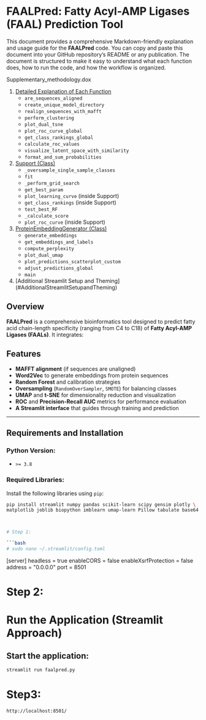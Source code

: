 # FAALPred: Fatty Acyl-AMP Ligases (FAAL) Prediction Tool

This document provides a comprehensive Markdown-friendly explanation and usage guide for the **FAALPred** code. You can copy and paste this document into your GitHub repository’s README or any publication. The document is structured to make it easy to understand what each function does, how to run the code, and how the workflow is organized.

Supplementary_methodology.dox

1. [Detailed Explanation of Each Function](#ExplanationofEachFunction)
   - `are_sequences_aligned`
   - `create_unique_model_directory`
   - `realign_sequences_with_mafft`
   - `perform_clustering`
   - `plot_dual_tsne`
   - `plot_roc_curve_global`
   - `get_class_rankings_global`
   - `calculate_roc_values`
   - `visualize_latent_space_with_similarity`
   - `format_and_sum_probabilities`
2. [Support (Class)](#support-class)
   - `_oversample_single_sample_classes`
   - `fit`
   - `_perform_grid_search`
   - `get_best_param`
   - `plot_learning_curve` (inside Support)
   - `get_class_rankings` (inside Support)
   - `test_best_RF`
   - `_calculate_score`
   - `plot_roc_curve` (inside Support)
3. [ProteinEmbeddingGenerator (Class)](#proteinembeddinggenerator-class)
   - `generate_embeddings`
   - `get_embeddings_and_labels`
   - `compute_perplexity`
   - `plot_dual_umap`
   - `plot_predictions_scatterplot_custom`
   - `adjust_predictions_global`
   - `main`
4. [Additional Streamlit Setup and Theming] (#AdditionalStreamlitSetupandTheming)

## Overview
**FAALPred** is a comprehensive bioinformatics tool designed to predict fatty acid chain-length specificity (ranging from C4 to C18) of **Fatty Acyl-AMP Ligases (FAALs)**. It integrates:


## Features
- **MAFFT alignment** (if sequences are unaligned)
- **Word2Vec** to generate embeddings from protein sequences
- **Random Forest** and calibration strategies
- **Oversampling** (`RandomOverSampler`, `SMOTE`) for balancing classes
- **UMAP** and **t-SNE** for dimensionality reduction and visualization
- **ROC** and **Precision-Recall AUC** metrics for performance evaluation
- **A Streamlit interface** that guides through training and prediction

---

## Requirements and Installation

### Python Version:
- `>= 3.8`

### Required Libraries:
Install the following libraries using `pip`:

```bash
pip install streamlit numpy pandas scikit-learn scipy gensim plotly \
matplotlib joblib biopython imblearn umap-learn Pillow tabulate base64



# Step 1: 

```bash
# sudo nano ~/.streamlit/config.toml
```
[server]
headless = true
enableCORS = false
enableXsrfProtection = false
address = "0.0.0.0"
port = 8501

# Step 2:

# Run the Application (Streamlit Approach)

## Start the application:
```bash
streamlit run faalpred.py
```

# Step3:
```bash
http://localhost:8501/
  ```




